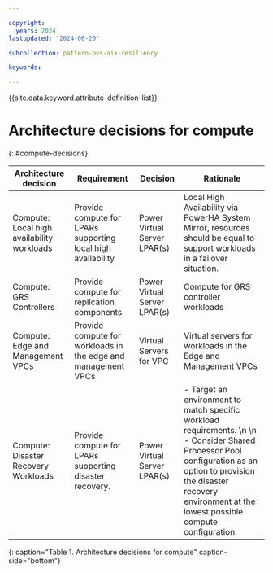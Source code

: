 ```yaml
---

copyright:
  years: 2024
lastupdated: "2024-06-20"

subcollection: pattern-pvs-aix-resiliency

keywords:

---
```


{{site.data.keyword.attribute-definition-list}}

# Architecture decisions for compute
{: #compute-decisions}




| **Architecture decision**                   | **Requirement**                                               | **Decision**                 | **Rationale**                                                                                                                                                                                                          |
|---------------------------------------------|---------------------------------------------------------------|------------------------------|------------------------------------------------------------------------------------------------------------------------------------------------------------------------------------------------------------------------|
| Compute: Local high availability workloads  | Provide compute for LPARs supporting local high availability  | Power Virtual Server LPAR(s) | Local High Availability via PowerHA System Mirror, resources should be equal to support workloads in a failover situation.                                                                                             |
| Compute:  GRS Controllers                   | Provide compute for replication components.                   | Power Virtual Server LPAR(s) | Compute for GRS controller workloads                                                                                                                                                                                   |
| Compute: Edge and Management VPCs           | Provide compute for workloads in the edge and management VPCs | Virtual Servers for VPC      | Virtual servers for workloads in the Edge and Management VPCs                                                                                                                                                          |
| Compute: Disaster Recovery Workloads        | Provide compute for LPARs supporting disaster recovery.       | Power Virtual Server LPAR(s) | - Target an environment to match specific workload requirements. \n \n - Consider Shared Processor Pool configuration as an option to provision the disaster recovery environment at the lowest possible compute configuration.  |
{: caption="Table 1. Architecture decisions for compute" caption-side="bottom"}
